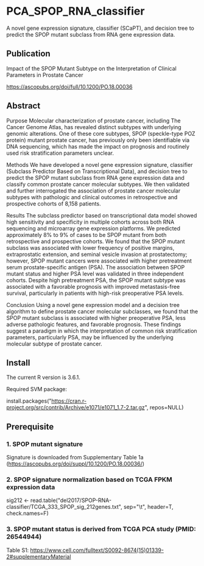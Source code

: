 # PCA_SPOP_RNA_classifier
A novel gene expression signature, classifier (SCaPT), and decision tree to predict the SPOP mutant subclass from RNA gene expression data.

## Publication
Impact of the SPOP Mutant Subtype on the Interpretation of Clinical Parameters in Prostate Cancer

https://ascopubs.org/doi/full/10.1200/PO.18.00036

## Abstract
Purpose
Molecular characterization of prostate cancer, including The Cancer Genome Atlas, has revealed distinct subtypes with underlying genomic alterations. One of these core subtypes, SPOP (speckle-type POZ protein) mutant prostate cancer, has previously only been identifiable via DNA sequencing, which has made the impact on prognosis and routinely used risk stratification parameters unclear.

Methods
We have developed a novel gene expression signature, classifier (Subclass Predictor Based on Transcriptional Data), and decision tree to predict the SPOP mutant subclass from RNA gene expression data and classify common prostate cancer molecular subtypes. We then validated and further interrogated the association of prostate cancer molecular subtypes with pathologic and clinical outcomes in retrospective and prospective cohorts of 8,158 patients.

Results
The subclass predictor based on transcriptional data model showed high sensitivity and specificity in multiple cohorts across both RNA sequencing and microarray gene expression platforms. We predicted approximately 8% to 9% of cases to be SPOP mutant from both retrospective and prospective cohorts. We found that the SPOP mutant subclass was associated with lower frequency of positive margins, extraprostatic extension, and seminal vesicle invasion at prostatectomy; however, SPOP mutant cancers were associated with higher pretreatment serum prostate-specific antigen (PSA). The association between SPOP mutant status and higher PSA level was validated in three independent cohorts. Despite high pretreatment PSA, the SPOP mutant subtype was associated with a favorable prognosis with improved metastasis-free survival, particularly in patients with high-risk preoperative PSA levels.

Conclusion
Using a novel gene expression model and a decision tree algorithm to define prostate cancer molecular subclasses, we found that the SPOP mutant subclass is associated with higher preoperative PSA, less adverse pathologic features, and favorable prognosis. These findings suggest a paradigm in which the interpretation of common risk stratification parameters, particularly PSA, may be influenced by the underlying molecular subtype of prostate cancer.


## Install
The current R version is 3.6.1. 

Required SVM package:

install.packages("https://cran.r-project.org/src/contrib/Archive/e1071/e1071_1.7-2.tar.gz", repos=NULL)

## Prerequisite

### 1. SPOP mutant signature
Signature is downloaded from Supplementary Table 1a (https://ascopubs.org/doi/suppl/10.1200/PO.18.00036/)

### 2. SPOP signature normalization based on TCGA FPKM expression data
sig212 <- read.table("del2017/SPOP-RNA-classifier/TCGA_333_SPOP_sig_212genes.txt", sep="\t", header=T, check.names=F)

### 3. SPOP mutant status is derived from TCGA PCA study (PMID: 26544944)
Table S1: https://www.cell.com/fulltext/S0092-8674(15)01339-2#supplementaryMaterial
